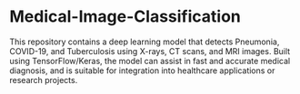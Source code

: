 # Medical-Image-Classification
This repository contains a deep learning model that detects Pneumonia, COVID-19, and Tuberculosis using X-rays, CT scans, and MRI images. Built using TensorFlow/Keras, the model can assist in fast and accurate medical diagnosis, and is suitable for integration into healthcare applications or research projects.
